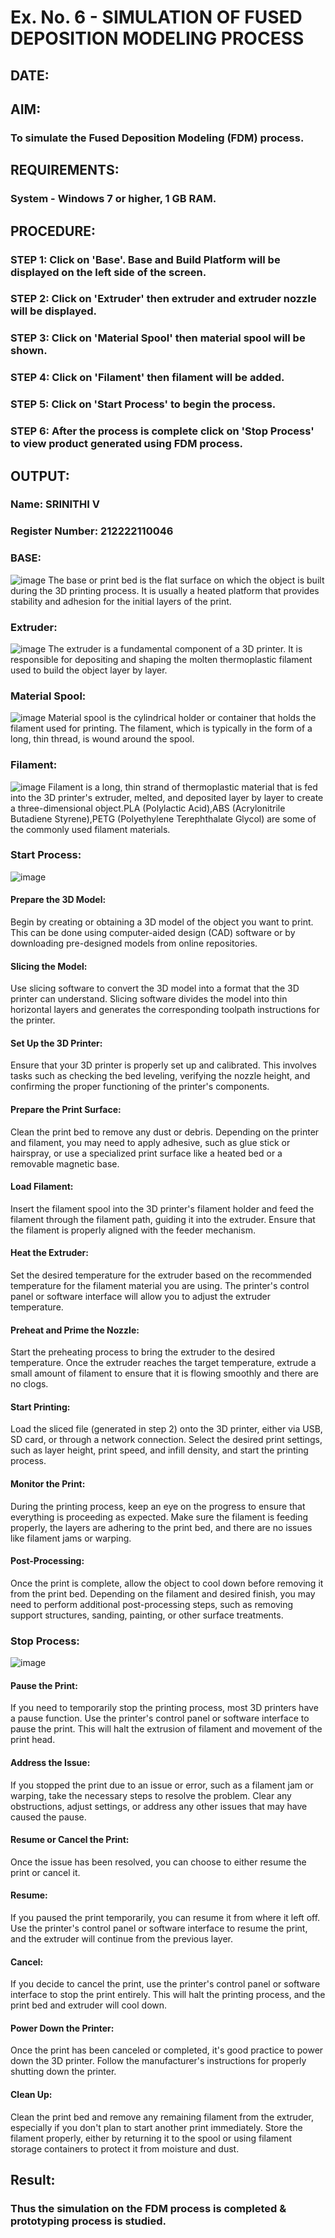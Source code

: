 # Ex. No. 6 - SIMULATION OF FUSED DEPOSITION MODELING PROCESS

## DATE: 
## AIM:
### To simulate the Fused Deposition Modeling (FDM) process.

## REQUIREMENTS:
### System - Windows 7 or higher, 1 GB RAM.

## PROCEDURE:
### STEP 1: Click on 'Base'. Base and Build Platform will be displayed on the left side of the screen.
### STEP 2: Click on 'Extruder' then extruder and extruder nozzle will be displayed.
### STEP 3: Click on 'Material Spool' then material spool will be shown.
### STEP 4: Click on 'Filament' then filament will be added.
### STEP 5: Click on 'Start Process' to begin the process.
### STEP 6: After the process is complete click on 'Stop Process' to view product generated using FDM process.

## OUTPUT:

### Name: SRINITHI V
### Register Number: 212222110046

### BASE:
![image](https://github.com/SrinithiV/Ex.-No---6.-SIMULATION-OF-FUSED-DEPOSITION-MODELING-PROCESS/assets/118722030/3abb6558-af73-4ba7-8d5b-ac08f8782c28)
The base or print bed is the flat surface on which the object is built during the 3D printing process. It is usually a heated platform that provides stability and adhesion for the initial layers of the print.

### Extruder:
![image](https://github.com/SrinithiV/Ex.-No---6.-SIMULATION-OF-FUSED-DEPOSITION-MODELING-PROCESS/assets/118722030/c88c9cf3-a881-4061-b478-066ca9175f3f)
The extruder is a fundamental component of a 3D printer. It is responsible for depositing and shaping the molten thermoplastic filament used to build the object layer by layer.

### Material Spool:
![image](https://github.com/SrinithiV/Ex.-No---6.-SIMULATION-OF-FUSED-DEPOSITION-MODELING-PROCESS/assets/118722030/7bf1c49c-2e79-4bff-80f5-dd2d42affacf)
Material spool is the cylindrical holder or container that holds the filament used for printing. The filament, which is typically in the form of a long, thin thread, is wound around the spool.

### Filament:
![image](https://github.com/SrinithiV/Ex.-No---6.-SIMULATION-OF-FUSED-DEPOSITION-MODELING-PROCESS/assets/118722030/21ab77b2-afb7-426c-ba40-10d9ce3b96e2)
Filament is a long, thin strand of thermoplastic material that is fed into the 3D printer's extruder, melted, and deposited layer by layer to create a three-dimensional object.PLA (Polylactic Acid),ABS (Acrylonitrile Butadiene Styrene),PETG (Polyethylene Terephthalate Glycol) are some of the commonly used filament materials.

### Start Process:
![image](https://github.com/SrinithiV/Ex.-No---6.-SIMULATION-OF-FUSED-DEPOSITION-MODELING-PROCESS/assets/118722030/7359e38c-6825-4e07-90f9-051423d3e28a)
#### Prepare the 3D Model: 
Begin by creating or obtaining a 3D model of the object you want to print. This can be done using computer-aided design (CAD) software or by downloading pre-designed models from online repositories.
#### Slicing the Model: 
Use slicing software to convert the 3D model into a format that the 3D printer can understand. Slicing software divides the model into thin horizontal layers and generates the corresponding toolpath instructions for the printer.
#### Set Up the 3D Printer: 
Ensure that your 3D printer is properly set up and calibrated. This involves tasks such as checking the bed leveling, verifying the nozzle height, and confirming the proper functioning of the printer's components.
#### Prepare the Print Surface: 
Clean the print bed to remove any dust or debris. Depending on the printer and filament, you may need to apply adhesive, such as glue stick or hairspray, or use a specialized print surface like a heated bed or a removable magnetic base.
#### Load Filament: 
Insert the filament spool into the 3D printer's filament holder and feed the filament through the filament path, guiding it into the extruder. Ensure that the filament is properly aligned with the feeder mechanism.
#### Heat the Extruder: 
Set the desired temperature for the extruder based on the recommended temperature for the filament material you are using. The printer's control panel or software interface will allow you to adjust the extruder temperature.
#### Preheat and Prime the Nozzle: 
Start the preheating process to bring the extruder to the desired temperature. Once the extruder reaches the target temperature, extrude a small amount of filament to ensure that it is flowing smoothly and there are no clogs.
#### Start Printing: 
Load the sliced file (generated in step 2) onto the 3D printer, either via USB, SD card, or through a network connection. Select the desired print settings, such as layer height, print speed, and infill density, and start the printing process.
#### Monitor the Print: 
During the printing process, keep an eye on the progress to ensure that everything is proceeding as expected. Make sure the filament is feeding properly, the layers are adhering to the print bed, and there are no issues like filament jams or warping.
#### Post-Processing: 
Once the print is complete, allow the object to cool down before removing it from the print bed. Depending on the filament and desired finish, you may need to perform additional post-processing steps, such as removing support structures, sanding, painting, or other surface treatments.

### Stop Process:
![image](https://github.com/SrinithiV/Ex.-No---6.-SIMULATION-OF-FUSED-DEPOSITION-MODELING-PROCESS/assets/118722030/cf6f7fc0-abca-4315-8bea-9a915383576e)
#### Pause the Print: 
If you need to temporarily stop the printing process, most 3D printers have a pause function. Use the printer's control panel or software interface to pause the print. This will halt the extrusion of filament and movement of the print head.
#### Address the Issue: 
If you stopped the print due to an issue or error, such as a filament jam or warping, take the necessary steps to resolve the problem. Clear any obstructions, adjust settings, or address any other issues that may have caused the pause.
#### Resume or Cancel the Print: 
Once the issue has been resolved, you can choose to either resume the print or cancel it.
#### Resume: 
If you paused the print temporarily, you can resume it from where it left off. Use the printer's control panel or software interface to resume the print, and the extruder will continue from the previous layer.
#### Cancel: 
If you decide to cancel the print, use the printer's control panel or software interface to stop the print entirely. This will halt the printing process, and the print bed and extruder will cool down.
#### Power Down the Printer: 
Once the print has been canceled or completed, it's good practice to power down the 3D printer. Follow the manufacturer's instructions for properly shutting down the printer.
#### Clean Up: 
Clean the print bed and remove any remaining filament from the extruder, especially if you don't plan to start another print immediately. Store the filament properly, either by returning it to the spool or using filament storage containers to protect it from moisture and dust.

## Result:
### Thus the simulation on the FDM process is completed & prototyping process is studied.
